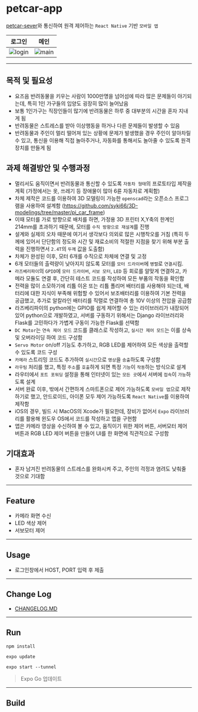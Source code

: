 # petcar-app

[petcar-sever](https://github.com/syki66/picar-server)와 통신하여 원격 제어하는 `React Native` 기반 `모바일 앱`

|로그인|메인|
|:---:|:---:|
|![login](https://user-images.githubusercontent.com/59393359/149191949-7eedd31f-e74f-4e06-9ede-c8e003d42c1c.PNG)|![main](https://user-images.githubusercontent.com/59393359/149191717-e9cec08f-ce35-4764-a90b-41f844be991e.PNG)|

---

## 목적 및 필요성

- 요즈음 반려동물을 키우는 사람이 1000만명을 넘어섬에 따라 많은 문제들이 야기되는데, 특히 1인 가구들의 입양도 굉장히 많이 늘어났음
- 보통 1인가구는 직장인들이 많기에 반려동물은 하루 중 대부분의 시간을 혼자 지내게 됨
- 반려동물은 스트레스를 받아 이상행동을 하거나 다른 문제들이 발생할 수 있음
- 반려동물과 주인이 멀리 떨어져 있는 상황에 문제가 발생했을 경우 주인이 알아차릴 수 있고, 통신을 이용해 직접 놀아주거나, 자동화를 통해서도 놀아줄 수 있도록 원격 장치를 만들게 됨

## 과제 해결방안 및 수행과정

- 멀리서도 움직이면서 반려동물과 통신할 수 있도록 `자동차 형태`의 프로토타입 제작을 계획 (가정에서는 옷, 쓰레기 등 장애물이 많아 6륜 자동차로 계획함)
- 차체 제작은 코드를 이용하여 3D 모델링이 가능한 `openscad`라는 오픈소스 프로그램을 사용하여 설계함 (https://github.com/syki66/3D-modelings/tree/master/pi_car_frame)
- 이때 모터를 가로 방향으로 배치를 하면, 가정용 3D 프린터 X,Y축의 한계인 214mm를 초과하기 때문에, 모터를 `수직 방향으로 재설계`를 진행
- 설계와 실제의 오차 때문에 여기서 생각보다 의외로 많은 시행착오를 거침 (특히 두께에 있어서 단단함의 정도와 시간 및 재료소비의 적절한 지점을 찾기 위해 부분 출력을 진행하면서 `2.4T`의 `두께` 값을 도출함)
- 차체가 완성된 이후, 모터 6개를 수직으로 차체에 연결 및 고정
- 6개 모터들의 출력량이 낮아지지 않도록 모터를 `모터 드라이버`에 `병렬`로 `연결`시킴.
- `라즈베리파이`의 `GPIO`에 `모터 드라이버`, `서보 모터`, `LED` 등 회로를 알맞게 연결하고, 카메라 모듈도 연결 후, 간단히 테스트 코드를 작성하여 모든 부품의 작동을 확인함
- 전력을 많이 소모하기에 리튬 이온 또는 리튬 폴리머 배터리를 사용해야 되는데, 배터리에 대한 지식이 부족해 위험할 수 있어서 보조배터리를 이용하여 기본 전력을 공급했고, 추가로 알칼라인 배터리를 직렬로 연결하여 총 10V 이상의 전압을 공급함
- 라즈베리파이의 python에는 GPIO를 쉽게 제어할 수 있는 라이브러리가 내장되어 있어 python으로 개발하였고, 서버를 구동하기 위해서는 Django 라이브러리와 Flask를 고민하다가 가볍게 구동이 가능한 Flask를 선택함
- `DC Motor`는 `연속 제어 모드` 코드를 클래스로 작성하고, `실시간 제어 모드`는 이를 상속 및 오버라이딩 하여 코드 구성함
- `Servo Motor` on/off 기능도 추가하고, RGB LED를 제어하여 모든 색상을 출력할 수 있도록 코드 구성
- `카메라` 스트리밍 코드도 추가하여 `실시간`으로 `영상`을 `송출`하도록 구성함
- `라우팅` 처리를 했고, 특정 `주소`를 `호출`하게 되면 특정 `기능`이 `작동`하는 방식으로 설계
- 라우터에서 `포트 포워딩` 설정을 통해 인터넷이 있는 `모든 곳`에서 서버에 `접속`이 `가능`하도록 설계
- 서버 완료 이후, 밖에서 간편하게 스마트폰으로 제어 가능하도록 `모바일 앱`으로 제작하기로 했고, 안드로이드, 아이폰 모두 제어 가능하도록 `React Native`를 이용하여 제작함
- iOS의 경우, 빌드 시 MacOS의 Xcode가 필요한데, 장비가 없어서 `Expo` 라이브러리를 활용해 윈도우 OS에서 코드를 작성하고 앱을 구현함
- 앱은 카메라 영상을 수신하여 볼 수 있고, 움직이기 위한 제어 버튼, 서버모터 제어 버튼과 RGB LED 제어 버튼을 만들어 UI를 한 화면에 직관적으로 구성함

## 기대효과

- 혼자 남겨진 반려동물의 스트레스를 완화시켜 주고, 주인의 걱정과 염려도 낮춰줄 것으로 기대함

---

## Feature

- 카메라 화면 수신
- LED 색상 제어
- 서보모터 제어

---

## Usage

- 로그인창에서 HOST, PORT 입력 후 제출

---

## Change Log

- [CHANGELOG.MD](https://github.com/syki66/picar-app/blob/master/CHANGELOG.md)

---

## Run

```
npm install
```

```
expo update
```

```
expo start --tunnel
```

> Expo Go 업데이트

---

## Build

```

```
